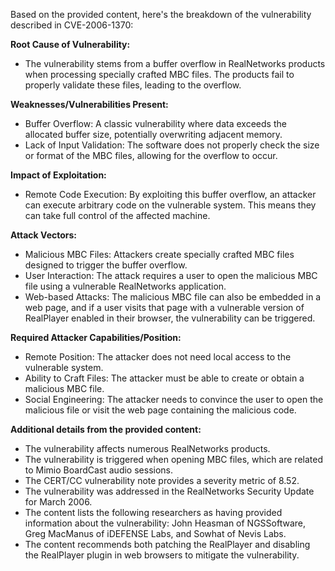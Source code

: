 Based on the provided content, here's the breakdown of the vulnerability described in CVE-2006-1370:

**Root Cause of Vulnerability:**
- The vulnerability stems from a buffer overflow in RealNetworks products when processing specially crafted MBC files. The products fail to properly validate these files, leading to the overflow.

**Weaknesses/Vulnerabilities Present:**
- Buffer Overflow: A classic vulnerability where data exceeds the allocated buffer size, potentially overwriting adjacent memory.
- Lack of Input Validation: The software does not properly check the size or format of the MBC files, allowing for the overflow to occur.

**Impact of Exploitation:**
- Remote Code Execution: By exploiting this buffer overflow, an attacker can execute arbitrary code on the vulnerable system. This means they can take full control of the affected machine.

**Attack Vectors:**
-  Malicious MBC Files: Attackers create specially crafted MBC files designed to trigger the buffer overflow.
-  User Interaction: The attack requires a user to open the malicious MBC file using a vulnerable RealNetworks application.
- Web-based Attacks: The malicious MBC file can also be embedded in a web page, and if a user visits that page with a vulnerable version of RealPlayer enabled in their browser, the vulnerability can be triggered.

**Required Attacker Capabilities/Position:**
-  Remote Position: The attacker does not need local access to the vulnerable system.
-  Ability to Craft Files: The attacker must be able to create or obtain a malicious MBC file.
-  Social Engineering: The attacker needs to convince the user to open the malicious file or visit the web page containing the malicious code.

**Additional details from the provided content:**
*   The vulnerability affects numerous RealNetworks products.
*   The vulnerability is triggered when opening MBC files, which are related to Mimio BoardCast audio sessions.
*   The CERT/CC vulnerability note provides a severity metric of 8.52.
*   The vulnerability was addressed in the RealNetworks Security Update for March 2006.
*   The content lists the following researchers as having provided information about the vulnerability: John Heasman of NGSSoftware, Greg MacManus of iDEFENSE Labs, and Sowhat of Nevis Labs.
*   The content recommends both patching the RealPlayer and disabling the RealPlayer plugin in web browsers to mitigate the vulnerability.